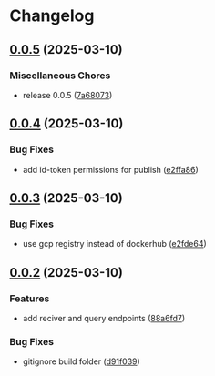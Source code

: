 # Changelog

## [0.0.5](https://github.com/odigos-io/simple-trace-db/compare/simple-trace-db-v0.0.4...simple-trace-db-v0.0.5) (2025-03-10)


### Miscellaneous Chores

* release 0.0.5 ([7a68073](https://github.com/odigos-io/simple-trace-db/commit/7a680733bf2e6a53a33921eedc046159bff2cefd))

## [0.0.4](https://github.com/odigos-io/simple-trace-db/compare/simple-trace-db-v0.0.3...simple-trace-db-v0.0.4) (2025-03-10)


### Bug Fixes

* add id-token permissions for publish ([e2ffa86](https://github.com/odigos-io/simple-trace-db/commit/e2ffa86d27316f047f77b7a0dc56790f32cc5be4))

## [0.0.3](https://github.com/odigos-io/simple-trace-db/compare/simple-trace-db-v0.0.2...simple-trace-db-v0.0.3) (2025-03-10)


### Bug Fixes

* use gcp registry instead of dockerhub ([e2fde64](https://github.com/odigos-io/simple-trace-db/commit/e2fde64f49e24e133c6f2e7348ac7ce88f16166c))

## [0.0.2](https://github.com/odigos-io/simple-trace-db/compare/simple-trace-db-v0.0.1...simple-trace-db-v0.0.2) (2025-03-10)


### Features

* add reciver and query endpoints ([88a6fd7](https://github.com/odigos-io/simple-trace-db/commit/88a6fd75ab40a18181080d5ef6bda0d563aa7d2d))


### Bug Fixes

* gitignore build folder ([d91f039](https://github.com/odigos-io/simple-trace-db/commit/d91f0390ddccee1e347d431b70d111008a0e6cde))
